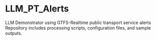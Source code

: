 # LLM_PT_Alerts
LLM Demonstrator using GTFS-Realtime public transport service alerts Repository includes processing scripts, configuration files, and sample outputs.
